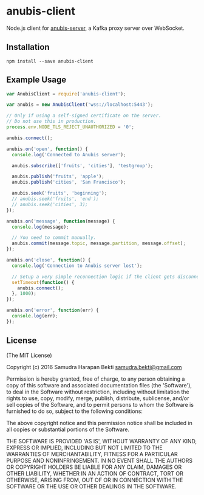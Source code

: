 # anubis-client
Node.js client for [anubis-server](https://github.com/sbekti/anubis-server), a Kafka proxy server over WebSocket.

## Installation
~~~shell
npm install --save anubis-client
~~~

## Example Usage
~~~javascript
var AnubisClient = require('anubis-client');

var anubis = new AnubisClient('wss://localhost:5443');

// Only if using a self-signed certificate on the server.
// Do not use this in production.
process.env.NODE_TLS_REJECT_UNAUTHORIZED = '0';

anubis.connect();

anubis.on('open', function() {
  console.log('Connected to Anubis server');

  anubis.subscribe(['fruits', 'cities'], 'testgroup');

  anubis.publish('fruits', 'apple');
  anubis.publish('cities', 'San Francisco');

  anubis.seek('fruits', 'beginning');
  // anubis.seek('fruits', 'end');
  // anubis.seek('cities', 3);
});

anubis.on('message', function(message) {
  console.log(message);

  // You need to commit manually.
  anubis.commit(message.topic, message.partition, message.offset);
});

anubis.on('close', function() {
  console.log('Connection to Anubis server lost');

  // Setup a very simple reconnection logic if the client gets disconnected.
  setTimeout(function() {
    anubis.connect();
  }, 1000);
});

anubis.on('error', function(err) {
  console.log(err);
});
~~~

## License

(The MIT License)

Copyright (c) 2016 Samudra Harapan Bekti <samudra.bekti@gmail.com>

Permission is hereby granted, free of charge, to any person obtaining
a copy of this software and associated documentation files (the
'Software'), to deal in the Software without restriction, including
without limitation the rights to use, copy, modify, merge, publish,
distribute, sublicense, and/or sell copies of the Software, and to
permit persons to whom the Software is furnished to do so, subject to
the following conditions:

The above copyright notice and this permission notice shall be
included in all copies or substantial portions of the Software.

THE SOFTWARE IS PROVIDED 'AS IS', WITHOUT WARRANTY OF ANY KIND,
EXPRESS OR IMPLIED, INCLUDING BUT NOT LIMITED TO THE WARRANTIES OF
MERCHANTABILITY, FITNESS FOR A PARTICULAR PURPOSE AND NONINFRINGEMENT.
IN NO EVENT SHALL THE AUTHORS OR COPYRIGHT HOLDERS BE LIABLE FOR ANY
CLAIM, DAMAGES OR OTHER LIABILITY, WHETHER IN AN ACTION OF CONTRACT,
TORT OR OTHERWISE, ARISING FROM, OUT OF OR IN CONNECTION WITH THE
SOFTWARE OR THE USE OR OTHER DEALINGS IN THE SOFTWARE.

